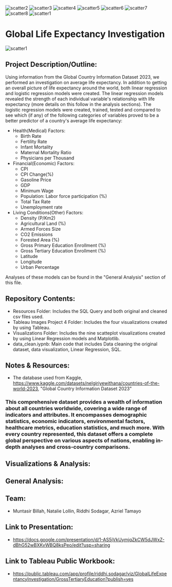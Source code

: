 ![scatter2](Visualizations/LEScatter1.png)
![scatter3](Visualizations/LEScatter_0.png)
![scatter4](Visualizations/LEScatter_1.png)
![scatter5](Visualizations/LEScatter__0.png)
![scatter6](Visualizations/LEScatter__1.png)
![scatter7](Visualizations/LEvsBirth.png)
![scatter8](Visualizations/LEvsForest.png)
![scatter1](Visualizations/TaxRevvslnf.png)













# Global Life Expectancy Investigation
![scatter1](Visualizations/LEScatter0.png)
## Project Description/Outline:
Using information from the Global Country Information Dataset 2023, we performed an investigation on average life expectancy.  In addition to getting an overall picture of life expectancy around the world, both linear regression and logistic regression models were created.  The linear regression models revealed the strength of each individual variable's relationship with life expectancy (more details on this follow in the analysis sections).  The logistic regression models were created, trained, tested and compared to see which (if any) of the following categories of variables proved to be a better predictor of a country's average life expectancy:

- Health(Medical) Factors:
    - Birth Rate 
    - Fertility Rate
    - Infant Mortality
    - Maternal Mortality Ratio 
    - Physicians per Thousand
- Financial(Economic) Factors:
    - CPI 
    - CPI Change(%) 
    - Gasoline Price
    - GDP
    - Minimum Wage
    - Population: Labor force participation (%) 
    - Total Tax Rate
    - Unemployment rate
- Living Conditions(Other) Factors:
    - Density (P/Km2)
    - Agricultural Land (%)
    - Armed Forces Size
    - CO2 Emissions
    - Forested Area (%)
    - Gross Primary Education Enrollment (%)
    - Gross Tertiary Education Enrollment (%)
    - Latitude 
    - Longitude
    - Urban Percentage



Analyses of these models can be found in the "General Analysis" section of this file.
## Repository Contents:
- Resources Folder: Includes the SQL Query and both original and cleaned csv files used.
- Tableau Images Project 4 Folder: Includes the four visualizations created by using Tableau.
- Visualizations Folder: Includes the nine scatteplot visualizations created by using Linear Regression models and Matplotlib.
- data_clean.iypnb: Main code that includes Data cleaning the original dataset, data visualization, Linear Regression, SQL.

## Notes & Resources: 
- The database used from Kaggle, https://www.kaggle.com/datasets/nelgiriyewithana/countries-of-the-world-2023, "Global Country Information Dataset 2023"
### This comprehensive dataset provides a wealth of information about all countries worldwide, covering a wide range of indicators and attributes. It encompasses demographic statistics, economic indicators, environmental factors, healthcare metrics, education statistics, and much more. With every country represented, this dataset offers a complete global perspective on various aspects of nations, enabling in-depth analyses and cross-country comparisons.

## Visualizations & Analysis:

## General Analysis:

## Team: 
- Muntasir Billah, Natalie Lollin, Riddhi Sodagar, Azriel Tamayo

## Link to Presentation: 
- https://docs.google.com/presentation/d/1-AS5jVkUymjqZkCW5dJWxZ-dBhG52wBXKvWBQ8ksPeo/edit?usp=sharing

## Link to Tableau Public Workbook: 
- https://public.tableau.com/app/profile/riddhi.sodagar/viz/GlobalLifeExpentancyInvestigation/GrossTertiaryEducation?publish=yes
